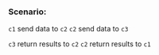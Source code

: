 ### Scenario:

`c1` send data to `c2`
`c2` send data to `c3`

`c3` return results to `c2`
`c2` return results to `c1`